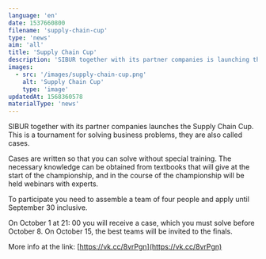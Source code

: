 ```yaml
---
language: 'en'
date: 1537660800
filename: 'supply-chain-cup'
type: 'news'
aim: 'all'
title: 'Supply Chain Cup'
description: 'SIBUR together with its partner companies is launching the Supply Chain Cup.'
images:
  - src: '/images/supply-chain-cup.png'
    alt: 'Supply Chain Cup'
    type: 'image'
updatedAt: 1568360578
materialType: 'news'
---
```

SIBUR together with its partner companies launches the Supply Chain Cup. This is a tournament for solving business problems, they are also called cases.

Cases are written so that you can solve without special training. The necessary knowledge can be obtained from textbooks that will give at the start of the championship, and in the course of the championship will be held webinars with experts.

To participate you need to assemble a team of four people and apply until September 30 inclusive.

On October 1 at 21: 00 you will receive a case, which you must solve before October 8. On October 15, the best teams will be invited to the finals.

More info at the link: [https://vk.cc/8vrPgn](https://vk.cc/8vrPgn)
